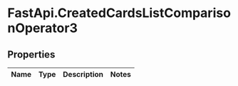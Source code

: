 # FastApi.CreatedCardsListComparisonOperator3

## Properties
Name | Type | Description | Notes
------------ | ------------- | ------------- | -------------
